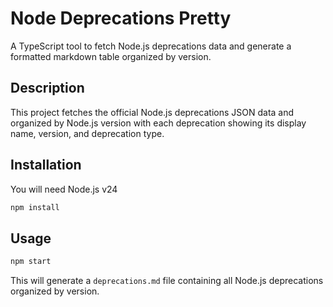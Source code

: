 # Node Deprecations Pretty

A TypeScript tool to fetch Node.js deprecations data and generate a formatted markdown table organized by version.

## Description

This project fetches the official Node.js deprecations JSON data and organized by Node.js version with each deprecation showing its display name, version, and deprecation type.

## Installation

You will need Node.js v24

```bash
npm install
```

## Usage

```bash
npm start
```

This will generate a `deprecations.md` file containing all Node.js deprecations organized by version.

